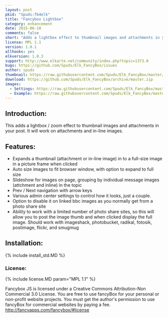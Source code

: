 ```yaml
---
layout: post
pkid: "Spuds:fb4elk"
title: "Fancybox Lightbox"
category: enhancement
date: 2015-06-10
comments: false
short: "Adds a lightbox effect to thumbnail images and attachments in your post"
license: MPL 1.1
version: 1.0.1
allhooks: yes
elkversion: 1.0.3
support: http://www.elkarte.net/community/index.php?topic=1373.0
bugs: https://github.com/Spuds/Elk_FancyBox/issues
author: spuds
thumbnail: https://raw.githubusercontent.com/Spuds/Elk_FancyBox/master/sample_images/fb_image.jpg
download: https://github.com/Spuds/Elk_FancyBox/archive/master.zip
images:
  - Settings: https://raw.githubusercontent.com/Spuds/Elk_FancyBox/master/sample_images/fb_settings.jpg
  - Example: https://raw.githubusercontent.com/Spuds/Elk_FancyBox/master/sample_images/fb_image.jpg
---
```


## Introduction:
This adds a lightbox / zoom effect to thumbnail images and attachments in your post.  It will work on attachments and in-line images.

## Features:
-  Expands a thumbnail (attachment or in-line image) in to a full-size image in a picture frame when clicked
-  Auto size images to fit browser window, with option to expand to full size
-  Slideshow for images on page, grouping by individual message images (attchment and inline) in the topic
-  Prev / Next navigation with arrow keys
-  Various admin center settings to control how it looks, just a couple.
-  Option to disable it on linked bbc images as you normally get from a photo share site
-  Ability to work with a limited number of photo share sites, so this will allow you to post the image thumb and when clicked display the full image.  Should work with imageshack,  photobucket, radikal, fotosik, postimage, flickr, and smugmug

## Installation:
{% include install_std.MD %}

### License:
{% include license.MD param="MPL 1.1" %}

Fancybox JS is licensed under a Creative Commons Attribution-Non Commercial 3.0 License. You are free to use fancyBox for your personal or non-profit website projects. You must get the author's permission to use fancyBox for commercial websites by paying a fee. http://fancyapps.com/fancybox/#license